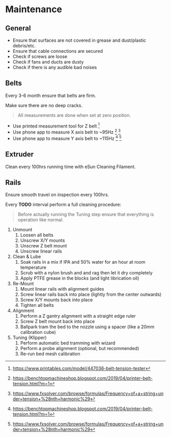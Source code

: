 # Maintenance

## General

* Ensure that surfaces are not covered in grease and dust/plastic debris/etc.
* Ensure that cable connections are secured
* Check if screws are loose
* Check if fans and ducts are dusty
* Check if there is any audible bad noises

## Belts

Every 3-6 month ensure that belts are firm.

Make sure there are no deep cracks.

> All measurements are done when set at zero position.

* Use printed measurement tool for Z belt [^3]
* Use phone app to measure X axis belt to ~95Hz [^1] [^2]
* Use phone app to measure Y axis belt to ~115Hz [^1] [^2]

## Extruder

Clean every 100hrs running time with eSun Cleaning Filament.

## Rails

Ensure smooth travel on inspection every 100hrs.

Every **TODO** interval perform a full cleaning procedure:

> Before actually running the Tuning step ensure that everything is operation like normal.

1. Unmount
    1. Loosen all belts
    2. Unscrew X/Y mounts
    3. Unscrew Z belt mount
    4. Unscrew linear rails
2. Clean & Lube
    1. Soak rails in a mix if IPA and 50% water for an hour at room temperature
    2. Scrub with a nylon brush and and rag then let it dry completely
    3. Apply PTFE grease in the blocks (and light librication oil)
3. Re-Mount
    1. Mount linear rails with alignment guides
    2. Screw linear rails back into place (lightly from the center outwards)
    3. Screw X/Y mounts back into place
    4. Tighten all belts
4. Alignment
    1. Perform a Z gantry alignment with a straight edge ruler
    2. Screw Z belt mount back into place
    3. Ballpark tram the bed to the nozzle using a spacer (like a 20mm calibration cube)
5. Tuning (Klipper)
    1. Perform automatic bed tramming with wizard
    2. Perform a probe alignment (optional, but recommended)
    3. Re-run bed mesh calibration


[^1]: https://benchtopmachineshop.blogspot.com/2019/04/printer-belt-tension.html?m=1
[^2]: https://www.fxsolver.com/browse/formulas/Frequency+of+a+string+under+tension+%28nth+harmonic%29
[^3]: https://www.printables.com/model/447036-belt-tension-tester
